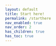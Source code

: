 ```yaml
---
layout: default
title: Start here!
permalink: /starthere
nav_enabled: true
nav_order: 2
has_children: true
has_toc: true
---
```

